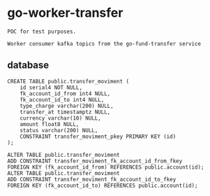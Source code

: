 # go-worker-transfer

    POC for test purposes.

    Worker consumer kafka topics from the go-fund-transfer service

## database

    CREATE TABLE public.transfer_moviment (
        id serial4 NOT NULL,
        fk_account_id_from int4 NULL,
        fk_account_id_to int4 NULL,
        type_charge varchar(200) NULL,
        transfer_at timestamptz NULL,
        currency varchar(10) NULL,
        amount float8 NULL,
        status varchar(200) NULL,
        CONSTRAINT transfer_moviment_pkey PRIMARY KEY (id)
    );

    ALTER TABLE public.transfer_moviment 
    ADD CONSTRAINT transfer_moviment_fk_account_id_from_fkey 
    FOREIGN KEY (fk_account_id_from) REFERENCES public.account(id);
    ALTER TABLE public.transfer_moviment 
    ADD CONSTRAINT transfer_moviment_fk_account_id_to_fkey 
    FOREIGN KEY (fk_account_id_to) REFERENCES public.account(id);
